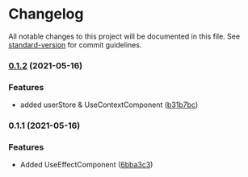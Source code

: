 # Changelog

All notable changes to this project will be documented in this file. See [standard-version](https://github.com/conventional-changelog/standard-version) for commit guidelines.

### [0.1.2](https://github.com/FullerJam/TS-hooks/compare/v0.1.1...v0.1.2) (2021-05-16)


### Features

* added userStore & UseContextComponent ([b31b7bc](https://github.com/FullerJam/TS-hooks/commit/b31b7bc8fdf4d2c5e81b185194abec485b85dbd8))

### 0.1.1 (2021-05-16)


### Features

* Added UseEffectComponent ([6bba3c3](https://github.com/FullerJam/TS-hooks/commit/6bba3c3f5d56887eeb57996c16b59497571fcb9e))
